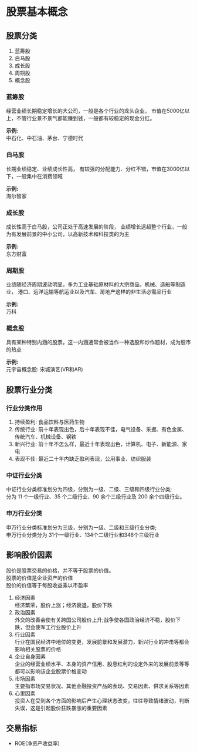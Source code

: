 # 股票基本概念

## 股票分类

1. 蓝筹股
2. 白马股
3. 成长股
4. 周期股
5. 概念股

### 蓝筹股
经营业绩长期稳定增长的大公司，一般是各个行业的龙头企业，
市值在5000亿以上，不管行业景不景气都能赚到钱，一般都有较稳定的现金分红。

**示例:**  
中石化、中石油、茅台、宁德时代

### 白马股
长期业绩稳定、业绩成长性高，
有较强的分配能力、分红不错，市值在3000亿以下，一般集中在消费领域

**示例:**  
海尔智家

### 成长股
成长性高于白马股，公司正处于高速发展的阶段，
业绩增长远超整个行业，一般为有发展前景的中小公司，以高新技术和科技类的为主

**示例:**  
东方财富

### 周期股
业绩随经济周期波动明显，多为工业基础原材料的大宗商品，机械、造船等制造业，
港口、远洋运输等航运业以及汽车、房地产这样的非生活必需品行业

**示例:**  
万科

### 概念股
具有某种特别内涵的股票，这一内涵通常会被当作一种选股和炒作题材，成为股市的热点

**示例:**  
元宇宙概念股: 宋城演艺(VR和AR)

## 股票行业分类
### 行业分类作用

1. 持续盈利: 食品饮料与医药生物
2. 传统行业: 前十年表现出色，后十年表现不佳，电气设备、采掘、有色金属、传统汽车、机械设备、钢铁
3. 新兴行业: 前十年不怎么样，最近十年表现出色，计算机、电子、新能源、家电
4. 表现不佳: 最近二十年内缺乏盈利表现，公用事业、纺织服装

### 中证行业分类
中证行业分类标准划分为四级，分别为一级、二级、三级和四级行业分类;  
分为 11 个一级行业、35 个二级行业、90 余个三级行业及 200 余个四级行业。

### 申万行业分类
申万行业分类标准划分为三级，分别为一级、二级和三级行业分类;  
申万行业分类分为 31个一级行业、134个二级行业和346个三级行业

## 影响股价因素
股价是股票交易的价格，并不等于股票的价值。  
股票的价值是企业资产的价值  
股价的价值等于每股收益乘以市盈率  

1. 经济因素  
   经济繁荣，股价上涨；经济衰退，股价下跌
2. 政治因素  
   外交的改善会使有关跨国公司股价上升;战争使各国政治经济不稳，股价下跌，但会使军工行业股价上升
3. 行业因素  
   行业在国民经济中地位的变更，发展前景和发展潜力，新兴行业的冲击等都会影响相关股票的价格
4. 企业自身因素  
   企业的经营业绩水平、本身的资产信用、股息红利的设定外来的发展前景等等都可以影响该企业股票价格变动
5. 市场因素  
   主要指市场交易状况、其他金融投资产品的表现、交易因素、供求关系等因素
6. 心里因素  
   投资人在受到各个方面的影响后产生心理状态改变，往往导致情绪波动，判断失误，这是引起股价狂跌暴涨的重要因素

## 交易指标

- ROE(净资产收益率)
